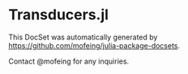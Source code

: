 # Transducers.jl

This DocSet was automatically generated by https://github.com/mofeing/julia-package-docsets.

Contact @mofeing for any inquiries.
